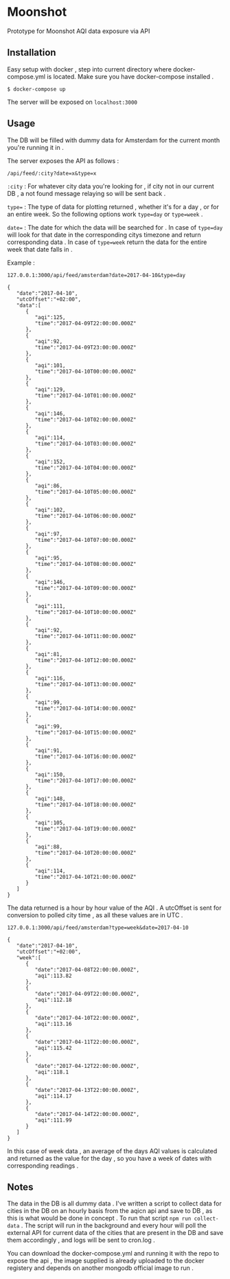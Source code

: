 # Moonshot
Prototype for Moonshot AQI data exposure via API

## Installation

Easy setup with docker , step into current directory where docker-compose.yml is located. 
Make sure you have docker-compose installed .

```
$ docker-compose up
```
The server will be exposed on `localhost:3000`

## Usage

The DB will be filled with dummy data for Amsterdam for the current month you're running it in .

The server exposes the API as follows :

```
/api/feed/:city?date=x&type=x
```
`:city` : For whatever city data you're looking for , if city not in our current DB , a not found message relaying so will be sent back .

`type=` : The type of data for plotting returned , whether it's for a day , or for an entire week. So the following options work `type=day` or `type=week` .

`date=` : The date for which the data will be searched for . In case of `type=day` will look for that date in the corresponding citys timezone and return corresponding data . In case of `type=week` return the data for the entire week that date falls in .

Example :

```
127.0.0.1:3000/api/feed/amsterdam?date=2017-04-10&type=day
```

```
{  
   "date":"2017-04-10",
   "utcOffset":"+02:00",
   "data":[  
      {  
         "aqi":125,
         "time":"2017-04-09T22:00:00.000Z"
      },
      {  
         "aqi":92,
         "time":"2017-04-09T23:00:00.000Z"
      },
      {  
         "aqi":101,
         "time":"2017-04-10T00:00:00.000Z"
      },
      {  
         "aqi":129,
         "time":"2017-04-10T01:00:00.000Z"
      },
      {  
         "aqi":146,
         "time":"2017-04-10T02:00:00.000Z"
      },
      {  
         "aqi":114,
         "time":"2017-04-10T03:00:00.000Z"
      },
      {  
         "aqi":152,
         "time":"2017-04-10T04:00:00.000Z"
      },
      {  
         "aqi":86,
         "time":"2017-04-10T05:00:00.000Z"
      },
      {  
         "aqi":102,
         "time":"2017-04-10T06:00:00.000Z"
      },
      {  
         "aqi":97,
         "time":"2017-04-10T07:00:00.000Z"
      },
      {  
         "aqi":95,
         "time":"2017-04-10T08:00:00.000Z"
      },
      {  
         "aqi":146,
         "time":"2017-04-10T09:00:00.000Z"
      },
      {  
         "aqi":111,
         "time":"2017-04-10T10:00:00.000Z"
      },
      {  
         "aqi":92,
         "time":"2017-04-10T11:00:00.000Z"
      },
      {  
         "aqi":81,
         "time":"2017-04-10T12:00:00.000Z"
      },
      {  
         "aqi":116,
         "time":"2017-04-10T13:00:00.000Z"
      },
      {  
         "aqi":99,
         "time":"2017-04-10T14:00:00.000Z"
      },
      {  
         "aqi":99,
         "time":"2017-04-10T15:00:00.000Z"
      },
      {  
         "aqi":91,
         "time":"2017-04-10T16:00:00.000Z"
      },
      {  
         "aqi":150,
         "time":"2017-04-10T17:00:00.000Z"
      },
      {  
         "aqi":148,
         "time":"2017-04-10T18:00:00.000Z"
      },
      {  
         "aqi":105,
         "time":"2017-04-10T19:00:00.000Z"
      },
      {  
         "aqi":88,
         "time":"2017-04-10T20:00:00.000Z"
      },
      {  
         "aqi":114,
         "time":"2017-04-10T21:00:00.000Z"
      }
   ]
}

```

The data returned is a hour by hour value of the AQI . A utcOffset is sent for conversion to polled city time , as all these values are in UTC .

```
127.0.0.1:3000/api/feed/amsterdam?type=week&date=2017-04-10
```

```
{  
   "date":"2017-04-10",
   "utcOffset":"+02:00",
   "week":[  
      {  
         "date":"2017-04-08T22:00:00.000Z",
         "aqi":113.82
      },
      {  
         "date":"2017-04-09T22:00:00.000Z",
         "aqi":112.18
      },
      {  
         "date":"2017-04-10T22:00:00.000Z",
         "aqi":113.16
      },
      {  
         "date":"2017-04-11T22:00:00.000Z",
         "aqi":115.42
      },
      {  
         "date":"2017-04-12T22:00:00.000Z",
         "aqi":118.1
      },
      {  
         "date":"2017-04-13T22:00:00.000Z",
         "aqi":114.17
      },
      {  
         "date":"2017-04-14T22:00:00.000Z",
         "aqi":111.99
      }
   ]
}
```

In this case of week data , an average of the days AQI values is calculated and returned as the value for the day , so you have a week of dates with corresponding readings .

## Notes

The data in the DB is all dummy data . I've written a script to collect data for cities in the DB on an hourly basis from the aqicn api and save to DB , as this is what would be done in concept . To run that script `npm run collect-data` . The script will run in the background and every hour will poll the external API for current data of the cities that are present in the DB and save them accordingly , and logs will be sent to cron.log .

You can download the docker-compose.yml and running it with the repo to expose the api , the image supplied is already uploaded to the docker registery and depends on another mongodb official image to run .
